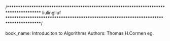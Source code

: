 /***************************************************************************************
			liulingliuf
***************************************************************************************/

book_name: Introduciton to Algorithms
Authors:   Thomas H.Cormen eg.
